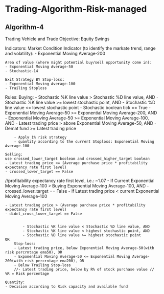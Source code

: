 # Trading-Algorithm-Risk-managed

Algorithm-4
-----------

Trading Vehicle and Trade Objective:
Equity Swings

Indicators:
	Market Condition Indicator (to identify the markate trend, range and volatility):
	- Exponential Moving Average-200
	
	Area of value (where might potential buy/sell opportunity come in):
	- Exponential Moving Average-50
	- Stochastic-14

	Exit Strategy BY Stop-loss:
	- Exponential Moving Average-100
	- Trailing Stoploss

Rules:
	Buying:
	- Stochastic %K line value > Stochastic %D line value, AND
	- Stochastic %K line value >= lowest stochastic point, AND
	- Stochastic %D line value <= lowest stochastic point
	- Stochastic boolean tick == True
		- Exponential Moving Average-50 >= Exponential Moving Average-200, AND
		- Exponential Moving Average-50 >= Exponential Moving Average-100, AND
		- Latest trading price > above Exponential Moving Average-50, AND
		- Demat fund >= Latest trading price

		- Apply 1% risk strategy
		- quantity according to the current Stoploss: Exponential Moving Average-100

	Selling:
	use crossed_lower_target boolean and crossed_higher_target boolean
	- Latest trading price <= (Average purchase price * profitability expectancy rate first level)
	- crossed_lower_target == False
//profitability expectancy rate first level, i.e.: ~1.07
		- If Current Exponential Moving Average-100 > Buying Exponential Moving Average-100, AND
		- crossed_lower_target == False
			- If Latest trading price < current Exponential Moving Average-100
			
	- Latest trading price > (Average purchase price * profitability expectancy rate first level)
	- didnt_cross_lower_target == False


			- Stochastic %K line value < Stochastic %D line value, AND
			- Stochastic %K line value < highest stochastic point, AND
			- Stochastic %D line value >= highest stochastic point
	OR
		Stop-loss:
		- Latest trading price, below Exponential Moving Average-50(with risk percrntage ema50), OR
		- Exponential Moving Average-50 <= Exponential Moving Average-200(with risk percrntage ema200), OR
		- Below Trailing Stop-loss
		//- Latest trading price, below by R% of stock purchase value // %R = Risk percentage
	
    Quantity:
    - Decision according to Risk capacity and available fund
